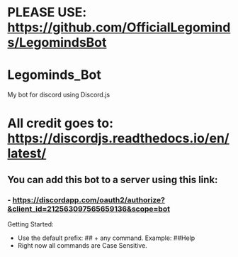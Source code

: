 # PLEASE USE: https://github.com/OfficialLegominds/LegomindsBot
# Legominds_Bot
My bot for discord using Discord.js

# **All credit goes to: https://discordjs.readthedocs.io/en/latest/**

## You can add this bot to a server using this link:
### - https://discordapp.com/oauth2/authorize?&client_id=212563097565659136&scope=bot
  
Getting Started:
   - Use the default prefix: ## + any command. Example: ##Help
   - Right now all commands are Case Sensitive.
